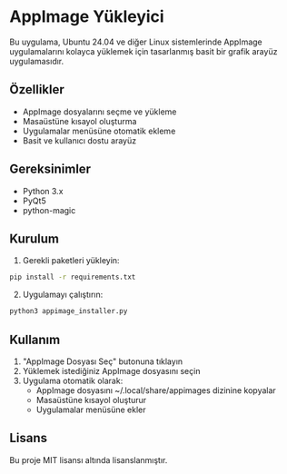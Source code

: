 # AppImage Yükleyici

Bu uygulama, Ubuntu 24.04 ve diğer Linux sistemlerinde AppImage uygulamalarını kolayca yüklemek için tasarlanmış basit bir grafik arayüz uygulamasıdır.

## Özellikler

- AppImage dosyalarını seçme ve yükleme
- Masaüstüne kısayol oluşturma
- Uygulamalar menüsüne otomatik ekleme
- Basit ve kullanıcı dostu arayüz

## Gereksinimler

- Python 3.x
- PyQt5
- python-magic

## Kurulum

1. Gerekli paketleri yükleyin:
```bash
pip install -r requirements.txt
```

2. Uygulamayı çalıştırın:
```bash
python3 appimage_installer.py
```

## Kullanım

1. "AppImage Dosyası Seç" butonuna tıklayın
2. Yüklemek istediğiniz AppImage dosyasını seçin
3. Uygulama otomatik olarak:
   - AppImage dosyasını ~/.local/share/appimages dizinine kopyalar
   - Masaüstüne kısayol oluşturur
   - Uygulamalar menüsüne ekler

## Lisans

Bu proje MIT lisansı altında lisanslanmıştır. 